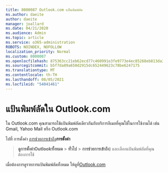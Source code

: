 ```yaml
---
title: 8000087 Outlook.com แป้นพิมพ์ลัด
ms.author: daeite
author: daeite
manager: joallard
ms.date: 04/21/2020
ms.audience: Admin
ms.topic: article
ms.service: o365-administration
ROBOTS: NOINDEX, NOFOLLOW
localization_priority: Normal
ms.custom: 8000087
ms.openlocfilehash: 875363cc21eb62ecd77c460991e3fe9773e4ec85268eb813da3dbd13bb6bb079
ms.sourcegitcommit: b5f7da89a650d2915dc652449623c78be6247175
ms.translationtype: MT
ms.contentlocale: th-TH
ms.lasthandoff: 08/05/2021
ms.locfileid: "54041461"
---
```

# <a name="keyboard-shortcuts-in-outlookcom"></a>แป้นพิมพ์ลัดใน Outlook.com

ใน Outlook.com คุณสามารถใช้แป้นพิมพ์ลัดเดียวกันกับบริการอีเมลที่คุณใช้ในการใช้งานได้ เช่น Gmail, Yahoo Mail หรือ Outlook.com

ไปที่ การตั้งค่า [การช่วยการเข้าถึง](https://go.microsoft.com/fwlink/?linkid=2080840)**การตั้งค่า** 
 > **ดูการตั้งค่าOutlookทั้งหมด**  >  **ทั่วไป**  >  **การช่วยการเข้าถึง**) และเลือกแป้นพิมพ์ลัดที่คุณต้องการใช้

เมื่อต้องการดูรายการแป้นพิมพ์ลัดทั้งหมด ให้ดูที่[Outlook.com](https://support.microsoft.com/topic/keyboard-shortcuts-for-outlook-3cdeb221-7ae5-4c1d-8c1d-9e63216c1efd)